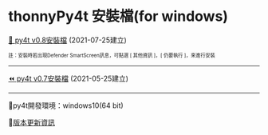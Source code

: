 # thonnyPy4t 安裝檔(for windows)

[🔽 py4t v0.8安裝檔](https://github.com/beardad1975/py4t/releases/download/v0.8/thonnyPy4t-0.8.exe) (2021-07-25建立)

<sup><sub>註：安裝時若出現Defender SmartScreen訊息，可點選 [ 其他資訊 ]，[ 仍要執行 ]，來進行安裝</sub></sup>


---------------

[⏪ py4t v0.7安裝檔](https://github.com/beardad1975/py4t/releases/download/v0.7/thonnyPy4t-0.7.exe) (2021-05-25建立)

---------------

💬py4t開發環境：windows10(64 bit)

💬[版本更新資訊](https://github.com/beardad1975/py4t/releases)
